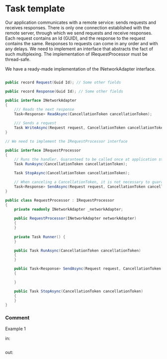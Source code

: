<!-- ENGLISH -->
# Task template

Our application communicates with a remote service: sends requests and receives responses.
There is only one connection established with the remote server, through which we send requests and receive responses.
Each request contains an Id (GUID), and the response to the request contains the same.
Responses to requests can come in any order and with any delays.
We need to implement an interface that abstracts the fact of such multiplexing.
The implementation of IRequestProcessor must be thread-safe.

We have a ready-made implementation of the INetworkAdapter interface.

```cs

public record Request(Guid Id); // Some other fields

public record Response(Guid Id); // Some other fields

public interface INetworkAdapter
{
	/// Reads the next response
	Task<Response> ReadAsync(CancellationToken cancellationToken);

	/// Sends a request
	Task WriteAsync(Request request, CancellationToken cancellationToken);
}

// We need to implement the IRequestProcessor interface

public interface IRequestProcessor
{
	// Runs the handler. Guaranteed to be called once at application startup
	Task RunAsync(CancellationToken cancellationToken);

	Task StopAsync(CancellationToken cancellationToken);

	// When canceling a CancellationToken, it is not necessary to guarantee that we will not send a request to the server, but the client must receive the task cancellation
	Task<Response> SendAsync(Request request, CancellationToken cancellationToken);
}

public class RequestProcessor : IRequestProcessor
{
    private readonly INetworkAdapter _networkAdapter;

    public RequestProcessor(INetworkAdapter networkAdapter)
    {
    }
    
    private Task Runner() {
    }

    public Task RunAsync(CancellationToken cancellationToken)
    {
    }

    public Task<Response> SendAsync(Request request, CancellationToken cancellationToken)
    {

    }

    public Task StopAsync(CancellationToken cancellationToken)
    {
    }
}
```


### Comment


Example 1

in:
```

```
out:
```

```